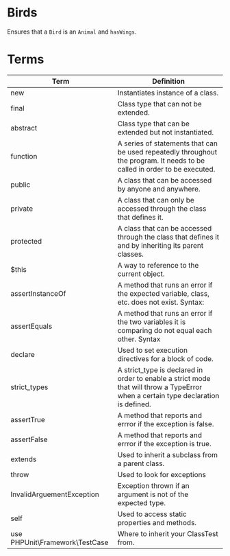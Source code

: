 # Birds

Ensures that a `Bird` is an `Animal` and `hasWings`.

# Terms

| Term | Definition |
| --- | --- |
| new | Instantiates instance of a class. |
| final | Class type that can not be extended. |
| abstract | Class type that can be extended but not instantiated. |
| function | A series of statements that can be used repeatedly throughout the program. It needs to be called in order to be executed. |
| public | A class that can be accessed by anyone and anywhere. | 
| private| A class that can only be accessed through the class that defines it. | 
| protected | A class that can be accessed through the class that defines it and by inheriting its parent classes. | 
| $this | A way to reference to the current object. | 
| assertInstanceOf | A method that runs an error if the expected variable, class, etc. does not exist. Syntax:  | 
| assertEquals | A method that runs an error if the two variables it is comparing do not equal each other. Syntax | 
| declare |  Used to set execution directives for a block of code. |
| strict_types| A strict_type is declared in order to enable a strict mode that will throw a TypeError when a certain type declaration is defined. |
| assertTrue | A method that reports and errror if the exception is false. |
| assertFalse | A method that reports and errror if the exception is true. |
| extends | Used to inherit a subclass from a parent class. |
| throw | Used to look for exceptions |
| InvalidArguementException | Exception thrown if an argument is not of the expected type.
| self | Used to access static properties and methods. | 
| use PHPUnit\Framework\TestCase | Where to inherit your ClassTest from. |
